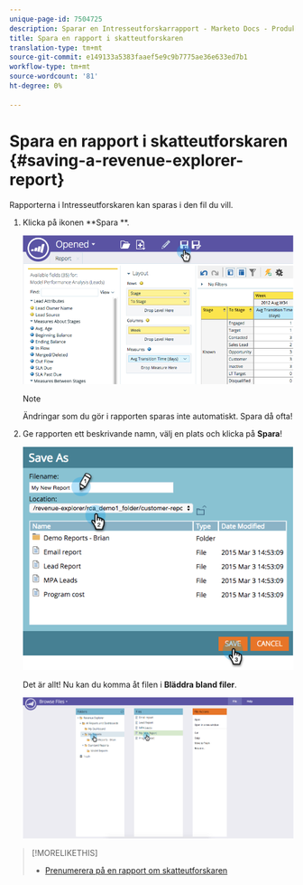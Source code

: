 ```yaml
---
unique-page-id: 7504725
description: Sparar en Intresseutforskarrapport - Marketo Docs - Produktdokumentation
title: Spara en rapport i skatteutforskaren
translation-type: tm+mt
source-git-commit: e149133a5383faaef5e9c9b7775ae36e633ed7b1
workflow-type: tm+mt
source-wordcount: '81'
ht-degree: 0%

---
```



# Spara en rapport i skatteutforskaren {#saving-a-revenue-explorer-report}

Rapporterna i Intresseutforskaren kan sparas i den fil du vill.

1. Klicka på ikonen **Spara **.

   ![](assets/image2015-3-25-17-3a8-3a49.png)

   >[!NOTE]
   >
   >Ändringar som du gör i rapporten sparas inte automatiskt. Spara då ofta!

1. Ge rapporten ett beskrivande namn, välj en plats och klicka på **Spara**!

   ![](assets/image2015-3-26-13-3a30-3a33.png)

   Det är allt! Nu kan du komma åt filen i **Bläddra bland filer**.

   ![](assets/image2015-3-27-11-3a32-3a51.png)

>[!MORELIKETHIS]
>
>* [Prenumerera på en rapport om skatteutforskaren](subscribe-to-a-revenue-explorer-report.md)

>



